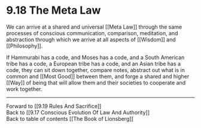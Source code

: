 # 9.18 The Meta Law

We can arrive at a shared and universal [[Meta Law]] through the same processes of conscious communication, comparison, meditation, and abstraction through which we arrive at all aspects of [[Wisdom]] and [[Philosophy]].

If Hammurabi has a code, and Moses has a code, and a South American tribe has a code, a European tribe has a code, and an Asian tribe has a code, they can sit down together, compare notes, abstract out what is in common and [[Most Good]] between them, and forge a shared and higher [[Way]] of being that will allow them and their societies to cooperate and work together. 

___

Forward to [[9.19 Rules And Sacrifice]]  
Back to [[9.17 Conscious Evolution Of Law And Authority]]        
Back to table of contents [[The Book of Lionsberg]]  